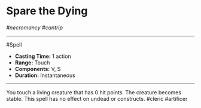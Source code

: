 # Spare the Dying
*#necromancy #cantrip*
___ 
#Spell
- **Casting Time:** 1 action
- **Range:** Touch
- **Components:** V, S
- **Duration:** Instantaneous
---
You touch a living creature that has 0 hit points. The creature becomes stable. This spell has no effect on undead or constructs.
#cleric
#artificer